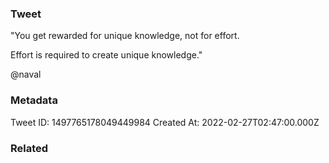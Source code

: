 ### Tweet
"You get rewarded for unique knowledge, not for effort.

Effort is required to create unique knowledge."

@naval

### Metadata
Tweet ID: 1497765178049449984
Created At: 2022-02-27T02:47:00.000Z

### Related

